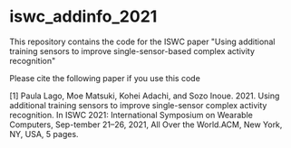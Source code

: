 # iswc_addinfo_2021
This repository contains the code for the ISWC paper "Using additional training sensors to improve single-sensor-based complex activity recognition"


Please cite the following paper if you use this code

[1] Paula Lago, Moe Matsuki, Kohei Adachi, and Sozo Inoue. 2021. Using additional training sensors to improve single-sensor complex activity recognition. In ISWC 2021: International Symposium on Wearable Computers, Sep-tember 21–26, 2021, All Over the World.ACM, New York, NY, USA, 5 pages.
